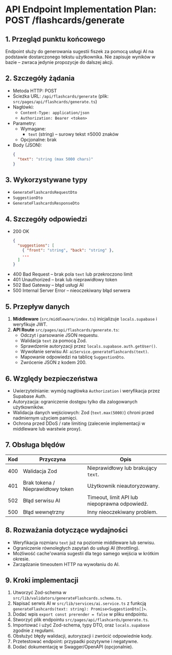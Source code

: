 # API Endpoint Implementation Plan: POST /flashcards/generate

## 1. Przegląd punktu końcowego

Endpoint służy do generowania sugestii fiszek za pomocą usługi AI na podstawie dostarczonego tekstu użytkownika. Nie zapisuje wyników w bazie – zwraca jedynie propozycje do dalszej akcji.

## 2. Szczegóły żądania

- Metoda HTTP: POST
- Ścieżka URL: `/api/flashcards/generate` (plik: `src/pages/api/flashcards/generate.ts`)
- Nagłówki:
  - `Content-Type: application/json`
  - `Authorization: Bearer <token>`
- Parametry:
  - Wymagane:
    - `text` (string) – surowy tekst ≤5000 znaków
  - Opcjonalne: brak
- Body (JSON):
  ```json
  {
    "text": "string (max 5000 chars)"
  }
  ```

## 3. Wykorzystywane typy

- `GenerateFlashcardsRequestDto`
- `SuggestionDto`
- `GenerateFlashcardsResponseDto`

## 4. Szczegóły odpowiedzi

- 200 OK
  ```json
  {
    "suggestions": [
      { "front": "string", "back": "string" },
      ...
    ]
  }
  ```
- 400 Bad Request – brak pola `text` lub przekroczono limit
- 401 Unauthorized – brak lub nieprawidłowy token
- 502 Bad Gateway – błąd usługi AI
- 500 Internal Server Error – nieoczekiwany błąd serwera

## 5. Przepływ danych

1. **Middleware** (`src/middleware/index.ts`) inicjalizuje `locals.supabase` i weryfikuje JWT.
2. **API Route** `src/pages/api/flashcards/generate.ts`:
   - Odczyt i parsowanie JSON requestu.
   - Walidacja `text` za pomocą Zod.
   - Sprawdzenie autoryzacji przez `locals.supabase.auth.getUser()`.
   - Wywołanie serwisu AI: `aiService.generateFlashcards(text)`.
   - Mapowanie odpowiedzi na tablicę `SuggestionDto`.
   - Zwrócenie JSON z kodem 200.

## 6. Względy bezpieczeństwa

- Uwierzytelnianie: wymóg nagłówka `Authorization` i weryfikacja przez Supabase Auth.
- Autoryzacja: ograniczenie dostępu tylko dla zalogowanych użytkowników.
- Walidacja danych wejściowych: Zod (`text.max(5000)`) chroni przed nadmiernym użyciem pamięci.
- Ochrona przed DDoS / rate limiting (zalecenie implementacji w middleware lub warstwie proxy).

## 7. Obsługa błędów

| Kod | Przyczyna                         | Opis                                          |
| --- | --------------------------------- | --------------------------------------------- |
| 400 | Walidacja Zod                     | Nieprawidłowy lub brakujący `text`.           |
| 401 | Brak tokena / Nieprawidłowy token | Użytkownik nieautoryzowany.                   |
| 502 | Błąd serwisu AI                   | Timeout, limit API lub niepoprawna odpowiedź. |
| 500 | Błąd wewnętrzny                   | Inny nieoczekiwany problem.                   |

## 8. Rozważania dotyczące wydajności

- Weryfikacja rozmiaru `text` już na poziomie middleware lub serwisu.
- Ograniczenie równoległych zapytań do usługi AI (throttling).
- Możliwość cache'owania sugestii dla tego samego wejścia w krótkim okresie.
- Zarządzanie timeoutem HTTP na wywołaniu do AI.

## 9. Kroki implementacji

1. Utworzyć Zod-schema w `src/lib/validators/generateFlashcards.schema.ts`.
2. Napisać serwis AI w `src/lib/services/ai.service.ts` z funkcją `generateFlashcards(text: string): Promise<SuggestionDto[]>`.
3. Dodać wpis `export const prerender = false` w pliku endpointu.
4. Stworzyć plik endpointu `src/pages/api/flashcards/generate.ts`.
5. Importować i użyć Zod-schema, typy DTO, oraz `locals.supabase` zgodnie z regułami.
6. Obsłużyć błędy walidacji, autoryzacji i zwrócić odpowiednie kody.
7. Przetestować endpoint: przypadki pozytywne i negatywne.
8. Dodać dokumentację w Swagger/OpenAPI (opcjonalnie).
